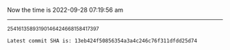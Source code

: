 Now the time is 2022-09-28 07:19:56 am

---

<small>25416135893190146424668158417397</small>

```txt
Latest commit SHA is: 13eb424f50856354a3a4c246c76f311dfdd25d74
```
